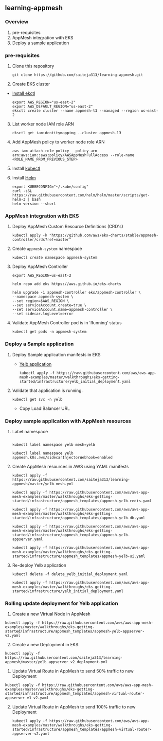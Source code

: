 ## learning-appmesh

### Overview

1. pre-requisites
2. AppMesh integration with EKS
3. Deploy a sample application

### pre-requisites

1. Clone this repository

    ```
    git clone https://github.com/saiteja313/learning-appmesh.git
    ```

2. Create EKS cluster

- [Install ekctl](https://docs.aws.amazon.com/eks/latest/userguide/getting-started-eksctl.html)

    ```
    export AWS_REGION="us-east-2"
    export AWS_DEFAULT_REGION="us-east-2"
    eksctl create cluster --name appmesh-l3 --managed --region us-east-2
    ```

3. List worker node IAM role ARN

    ```
    eksctl get iamidentitymapping --cluster appmesh-l3
    ```

4. Add AppMesh policy to worker node role ARN

    ```
    aws iam attach-role-policy --policy-arn arn:aws:iam::aws:policy/AWSAppMeshFullAccess --role-name <ROLE_NAME_FROM_PREVIOUS_STEP>
    ```

5. Install [kubectl](https://docs.aws.amazon.com/eks/latest/userguide/install-kubectl.html)

6. Install [Helm](https://docs.aws.amazon.com/eks/latest/userguide/helm.html)

    ```
    export KUBBECONFIG="~/.kube/config"
    curl -sSL https://raw.githubusercontent.com/helm/helm/master/scripts/get-helm-3 | bash
    helm version --short
    ```

### AppMesh integration with EKS

1. Deploy AppMesh Custom Resource Definitions (CRD's)

    ```
    kubectl apply -k "https://github.com/aws/eks-charts/stable/appmesh-controller/crds?ref=master"
    ```
2. Create `appmesh-system` namespace

    ```
    kubectl create namespace appmesh-system
    ```

3. Deploy AppMesh Controller

    ```
    export AWS_REGION=us-east-2
    
    helm repo add eks https://aws.github.io/eks-charts

    helm upgrade -i appmesh-controller eks/appmesh-controller \
    --namespace appmesh-system \
    --set region=$AWS_REGION \
    --set serviceAccount.create=true \
    --set serviceAccount.name=appmesh-controller \
    --set sidecar.logLevel=error
    ```

4. Validate AppMesh Controller pod is in 'Running' status

    ```
    kubectl get pods -n appmesh-system
    ```


### Deploy a Sample application
1. Deploy Sample application manifests in EKS

    - [Yelb application](https://github.com/mreferre/yelb)

        ```
        kubectl apply -f https://raw.githubusercontent.com/aws/aws-app-mesh-examples/master/walkthroughs/eks-getting-started/infrastructure/yelb_initial_deployment.yaml
        ```

2. Validate that application is running.

    ```
    kubectl get svc -n yelb
    ```
    - Copy Load Balancer URL

### Deploy sample application with AppMesh resources


1. Label namespace

    ```

    kubectl label namespace yelb mesh=yelb 
    
    kubectl label namespace yelb appmesh.k8s.aws/sidecarInjectorWebhook=enabled
    ```

2. Create AppMesh resources in AWS using YAML manifests

    ```
    kubectl apply -f https://raw.githubusercontent.com/saiteja313/learning-appmesh/master/yelb-mesh.yml

    kubectl apply -f https://raw.githubusercontent.com/aws/aws-app-mesh-examples/master/walkthroughs/eks-getting-started/infrastructure/appmesh_templates/appmesh-yelb-redis.yaml

    kubectl apply -f https://raw.githubusercontent.com/aws/aws-app-mesh-examples/master/walkthroughs/eks-getting-started/infrastructure/appmesh_templates/appmesh-yelb-db.yaml

    kubectl apply -f https://raw.githubusercontent.com/aws/aws-app-mesh-examples/master/walkthroughs/eks-getting-started/infrastructure/appmesh_templates/appmesh-yelb-appserver.yaml

    kubectl apply -f https://raw.githubusercontent.com/aws/aws-app-mesh-examples/master/walkthroughs/eks-getting-started/infrastructure/appmesh_templates/appmesh-yelb-ui.yaml
    ```

3. Re-deploy Yelb application

    ```
    kubectl delete -f delete_yelb_initial_deployment.yaml

    kubectl apply -f https://raw.githubusercontent.com/aws/aws-app-mesh-examples/master/walkthroughs/eks-getting-started/infrastructure/yelb_initial_deployment.yaml
    ```

### Rolling update deployment for Yelb application

1. Create a new Virtual Node in AppMesh

```
kubectl apply -f https://raw.githubusercontent.com/aws/aws-app-mesh-examples/master/walkthroughs/eks-getting-started/infrastructure/appmesh_templates/appmesh-yelb-appserver-v2.yaml
```

2. Create a new Deployment in EKS

```
kubectl apply -f https://raw.githubusercontent.com/saiteja313/learning-appmesh/master/yelb_appserver_v2_deployment.yml
```

1. Update Virtual Route in AppMesh to send 50% traffic to new Deployment

```
kubectl apply -f https://raw.githubusercontent.com/aws/aws-app-mesh-examples/master/walkthroughs/eks-getting-started/infrastructure/appmesh_templates/appmesh-virtual-router-appserver-v1-v2.yaml
```

2. Update Virtual Route in AppMesh to send 100% traffic to new Deployment

    ```
    kubectl apply -f https://raw.githubusercontent.com/aws/aws-app-mesh-examples/master/walkthroughs/eks-getting-started/infrastructure/appmesh_templates/appmesh-virtual-router-appserver-v2.yaml
    ```
